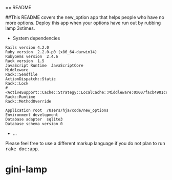 == README

##This README covers the new_option app that helps people who have no more options.
Deploy this app when your options have run out by rubbing lamp 3xtimes.

* System dependencies

```
Rails version 4.2.0
Ruby version  2.2.0-p0 (x86_64-darwin14)
RubyGems version  2.4.6
Rack version  1.5
JavaScript Runtime  JavaScriptCore
Middleware  
Rack::Sendfile
ActionDispatch::Static
Rack::Lock
#<ActiveSupport::Cache::Strategy::LocalCache::Middleware:0x007facb4901c90>
Rack::Runtime
Rack::MethodOverride

Application root  /Users/hja/code/new_options
Environment development
Database adapter  sqlite3
Database schema version 0
```
* ...


Please feel free to use a different markup language if you do not plan to run
<tt>rake doc:app</tt>.
# gini-lamp
